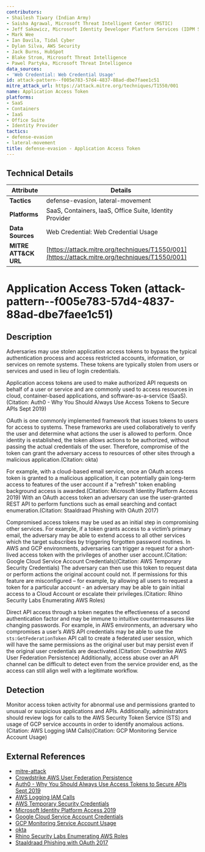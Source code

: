 ```yaml
---
contributors:
- Shailesh Tiwary (Indian Army)
- Saisha Agrawal, Microsoft Threat Intelligent Center (MSTIC)
- Jeff Sakowicz, Microsoft Identity Developer Platform Services (IDPM Services)
- Mark Wee
- Ian Davila, Tidal Cyber
- Dylan Silva, AWS Security
- Jack Burns, HubSpot
- Blake Strom, Microsoft Threat Intelligence
- Pawel Partyka, Microsoft Threat Intelligence
data_sources:
- 'Web Credential: Web Credential Usage'
id: attack-pattern--f005e783-57d4-4837-88ad-dbe7faee1c51
mitre_attack_url: https://attack.mitre.org/techniques/T1550/001
name: Application Access Token
platforms:
- SaaS
- Containers
- IaaS
- Office Suite
- Identity Provider
tactics:
- defense-evasion
- lateral-movement
title: defense-evasion - Application Access Token
---
```


## Technical Details

| Attribute | Details |
|-----------|----------|
| **Tactics** | defense-evasion, lateral-movement |
| **Platforms** | SaaS, Containers, IaaS, Office Suite, Identity Provider |
| **Data Sources** | Web Credential: Web Credential Usage |
| **MITRE ATT&CK URL** | [https://attack.mitre.org/techniques/T1550/001](https://attack.mitre.org/techniques/T1550/001) |

# Application Access Token (attack-pattern--f005e783-57d4-4837-88ad-dbe7faee1c51)

## Description
Adversaries may use stolen application access tokens to bypass the typical authentication process and access restricted accounts, information, or services on remote systems. These tokens are typically stolen from users or services and used in lieu of login credentials.

Application access tokens are used to make authorized API requests on behalf of a user or service and are commonly used to access resources in cloud, container-based applications, and software-as-a-service (SaaS).(Citation: Auth0 - Why You Should Always Use Access Tokens to Secure APIs Sept 2019) 

OAuth is one commonly implemented framework that issues tokens to users for access to systems. These frameworks are used collaboratively to verify the user and determine what actions the user is allowed to perform. Once identity is established, the token allows actions to be authorized, without passing the actual credentials of the user. Therefore, compromise of the token can grant the adversary access to resources of other sites through a malicious application.(Citation: okta)

For example, with a cloud-based email service, once an OAuth access token is granted to a malicious application, it can potentially gain long-term access to features of the user account if a "refresh" token enabling background access is awarded.(Citation: Microsoft Identity Platform Access 2019) With an OAuth access token an adversary can use the user-granted REST API to perform functions such as email searching and contact enumeration.(Citation: Staaldraad Phishing with OAuth 2017)

Compromised access tokens may be used as an initial step in compromising other services. For example, if a token grants access to a victim’s primary email, the adversary may be able to extend access to all other services which the target subscribes by triggering forgotten password routines. In AWS and GCP environments, adversaries can trigger a request for a short-lived access token with the privileges of another user account.(Citation: Google Cloud Service Account Credentials)(Citation: AWS Temporary Security Credentials) The adversary can then use this token to request data or perform actions the original account could not. If permissions for this feature are misconfigured – for example, by allowing all users to request a token for a particular account - an adversary may be able to gain initial access to a Cloud Account or escalate their privileges.(Citation: Rhino Security Labs Enumerating AWS Roles)

Direct API access through a token negates the effectiveness of a second authentication factor and may be immune to intuitive countermeasures like changing passwords.  For example, in AWS environments, an adversary who compromises a user’s AWS API credentials may be able to use the `sts:GetFederationToken` API call to create a federated user session, which will have the same permissions as the original user but may persist even if the original user credentials are deactivated.(Citation: Crowdstrike AWS User Federation Persistence) Additionally, access abuse over an API channel can be difficult to detect even from the service provider end, as the access can still align well with a legitimate workflow.

## Detection
Monitor access token activity for abnormal use and permissions granted to unusual or suspicious applications and APIs. Additionally, administrators should review logs for calls to the AWS Security Token Service (STS) and usage of GCP service accounts in order to identify anomalous actions.(Citation: AWS Logging IAM Calls)(Citation: GCP Monitoring Service Account Usage)

## External References
- [mitre-attack](https://attack.mitre.org/techniques/T1550/001)
- [Crowdstrike AWS User Federation Persistence](https://www.crowdstrike.com/blog/how-adversaries-persist-with-aws-user-federation/)
- [Auth0 - Why You Should Always Use Access Tokens to Secure APIs Sept 2019](https://auth0.com/blog/why-should-use-accesstokens-to-secure-an-api/)
- [AWS Logging IAM Calls](https://docs.aws.amazon.com/IAM/latest/UserGuide/cloudtrail-integration.html)
- [AWS Temporary Security Credentials](https://docs.aws.amazon.com/IAM/latest/UserGuide/id_credentials_temp_request.html)
- [Microsoft Identity Platform Access 2019](https://docs.microsoft.com/en-us/azure/active-directory/develop/access-tokens)
- [Google Cloud Service Account Credentials](https://cloud.google.com/iam/docs/creating-short-lived-service-account-credentials)
- [GCP Monitoring Service Account Usage](https://cloud.google.com/iam/docs/service-account-monitoring)
- [okta](https://developer.okta.com/blog/2018/06/20/what-happens-if-your-jwt-is-stolen)
- [Rhino Security Labs Enumerating AWS Roles](https://rhinosecuritylabs.com/aws/assume-worst-aws-assume-role-enumeration)
- [Staaldraad Phishing with OAuth 2017](https://staaldraad.github.io/2017/08/02/o356-phishing-with-oauth/)

